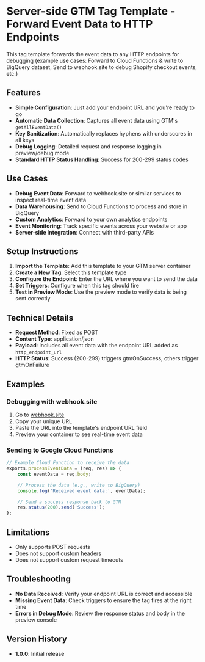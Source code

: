 # Server-side GTM Tag Template - Forward Event Data to HTTP Endpoints

This tag template forwards the event data to any HTTP endpoints for debugging (example use cases: Forward to Cloud Functions & write to BigQuery dataset, Send to webhook.site to debug Shopify checkout events, etc.)

## Features

- **Simple Configuration**: Just add your endpoint URL and you're ready to go
- **Automatic Data Collection**: Captures all event data using GTM's `getAllEventData()`
- **Key Sanitization**: Automatically replaces hyphens with underscores in all keys
- **Debug Logging**: Detailed request and response logging in preview/debug mode
- **Standard HTTP Status Handling**: Success for 200-299 status codes

## Use Cases

- **Debug Event Data**: Forward to webhook.site or similar services to inspect real-time event data
- **Data Warehousing**: Send to Cloud Functions to process and store in BigQuery
- **Custom Analytics**: Forward to your own analytics endpoints
- **Event Monitoring**: Track specific events across your website or app
- **Server-side Integration**: Connect with third-party APIs

## Setup Instructions

1. **Import the Template**: Add this template to your GTM server container
2. **Create a New Tag**: Select this template type
3. **Configure the Endpoint**: Enter the URL where you want to send the data
4. **Set Triggers**: Configure when this tag should fire
5. **Test in Preview Mode**: Use the preview mode to verify data is being sent correctly

## Technical Details

- **Request Method**: Fixed as POST
- **Content Type**: application/json
- **Payload**: Includes all event data with the endpoint URL added as `http_endpoint_url`
- **HTTP Status**: Success (200-299) triggers gtmOnSuccess, others trigger gtmOnFailure

## Examples

### Debugging with webhook.site

1. Go to [webhook.site](https://webhook.site)
2. Copy your unique URL
3. Paste the URL into the template's endpoint URL field
4. Preview your container to see real-time event data

### Sending to Google Cloud Functions

```javascript
// Example Cloud Function to receive the data
exports.processEventData = (req, res) => {
	const eventData = req.body;

	// Process the data (e.g., write to BigQuery)
	console.log('Received event data:', eventData);

	// Send a success response back to GTM
	res.status(200).send('Success');
};
```

## Limitations

- Only supports POST requests
- Does not support custom headers
- Does not support custom request timeouts

## Troubleshooting

- **No Data Received**: Verify your endpoint URL is correct and accessible
- **Missing Event Data**: Check triggers to ensure the tag fires at the right time
- **Errors in Debug Mode**: Review the response status and body in the preview console

## Version History

- **1.0.0**: Initial release
